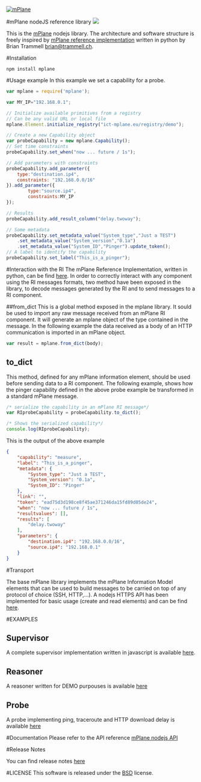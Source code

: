 [![mPlane](http://www.ict-mplane.eu/sites/default/files//public/mplane_final_256x_0.png)](http://www.ict-mplane.eu/)

#mPlane nodeJS reference library 
[![](https://travis-ci.org/finvernizzi/mplane.svg)](https://travis-ci.org/finvernizzi/mplane)


This is the [mPlane](http://www.ict-mplane.eu/) nodejs library. 
The architecture and software structure is freely inspired by [mPlane reference implementation](http://fp7mplane.github.io/protocol-ri/) written in python by Brian Trammell <brian@trammell.ch>.


#Installation

`npm install mplane`

#Usage example
In this example we set a capability for a probe. 

```javascript
var mplane = require('mplane');

var MY_IP="192.168.0.1";

// Initialize available primitives from a registry
// Can be any valid URL or local file
mplane.Element.initialize_registry("ict-mplane.eu/registry/demo");

// Create a new Capability object
var probeCapability = new mplane.Capability();
// Set time constraints
probeCapability.set_when("now ... future / 1s");

// Add parameters with constraints
probeCapability.add_parameter({
    type:"destination.ip4",
    constraints: "192.168.0.0/16"
}).add_parameter({
        type:"source.ip4",
        constraints:MY_IP
});

// Results
probeCapability.add_result_column("delay.twoway");

// Some metadata
probeCapability.set_metadata_value("System_type","Just a TEST")
    .set_metadata_value("System_version","0.1a")
    .set_metadata_value("System_ID","Pinger").update_token();
// A label to identify the capability
probeCapability.set_label("This_is_a_pinger");


```

#Interaction with the RI
The mPlane Reference Implementation, written in python, can be find [here](http://fp7mplane.github.io/protocol-ri/).
In order to correctly interact with any component using the RI messages formats, two method have been exposed in the library, to decode messages generated by the RI and to send messages to a RI component.

##from_dict
This is a global method exposed in the mplane library. It sould be used to import any raw message received from an mPlane RI component.
It will generate an mplane object of the type contained in the message.
In the following example the data received as a body of an HTTP communication is imported in an mPlane object.

```javascript
var result = mplane.from_dict(body);
```

## to_dict
This method, defined for any mPlane information element, should be used before sending data to a RI component.
The following example, shows how the pinger capability defined in the above probe example be transformed in a standard mPlane message. 

```javascript
/* serialize the capability in an mPlane RI message*/
var RIprobeCapability = probeCapability.to_dict();

/* Shows the serialized capability*/
console.log(RIprobeCapability);
```

This is the output of the above example

```json
{
    "capability": "measure",
    "label": "This_is_a_pinger",
    "metadata": {
        "System_type": "Just a TEST",
        "System_version": "0.1a",
        "System_ID": "Pinger"
    },
    "link": "",
    "token": "ead75d3d198ce8f45ae371246da15fd89d05de24",
    "when": "now ... future / 1s",
    "resultvalues": [],
    "results": [
        "delay.twoway"
    ],
    "parameters": {
        "destination.ip4": "192.168.0.0/16",
        "source.ip4": "192.168.0.1"
    }
}
```


#Transport

The base mPlane library implements the mPlane Information Model elements that can be used to build messages to be carried on top of any protocol of choice (SSH, HTTP,...).
A nodejs HTTPS API has been implemented for basic usage (create and read elements) and can be find [here](https://github.com/finvernizzi/mplane_http_transport.git).

#EXAMPLES

## Supervisor
A complete supervisor implementation written in javascript is available [here](https://github.com/finvernizzi/supervisor).


## Reasoner
A reasoner written for DEMO purpouses is available [here](https://github.com/finvernizzi/reasoner)

## Probe
A probe implementing ping, traceroute and HTTP download delay is available [here](https://github.com/finvernizzi/mplane_probe)

#Documentation
Please refer to the API reference [mPlane nodejs API](http://finvernizzi.github.io/mplane/)

#Release Notes

You can find release notes [here](https://github.com/finvernizzi/mplane/blob/master/release_notes.md)

#LICENSE
This software is released under the [BSD](https://en.wikipedia.org/wiki/BSD_licenses#2-clause_license_.28.22Simplified_BSD_License.22_or_.22FreeBSD_License.22.29) license.
